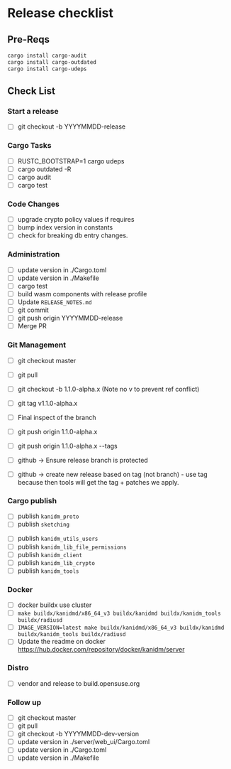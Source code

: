 # Release checklist

## Pre-Reqs

```bash
cargo install cargo-audit
cargo install cargo-outdated
cargo install cargo-udeps
```

## Check List

### Start a release

- [ ] git checkout -b YYYYMMDD-release

### Cargo Tasks

- [ ] RUSTC\_BOOTSTRAP=1 cargo udeps
- [ ] cargo outdated -R
- [ ] cargo audit
- [ ] cargo test

### Code Changes

- [ ] upgrade crypto policy values if requires
- [ ] bump index version in constants
- [ ] check for breaking db entry changes.

### Administration

- [ ] update version in ./Cargo.toml
- [ ] update version in ./Makefile
- [ ] cargo test
- [ ] build wasm components with release profile
- [ ] Update `RELEASE_NOTES.md`
- [ ] git commit
- [ ] git push origin YYYYMMDD-release
- [ ] Merge PR

### Git Management

- [ ] git checkout master
- [ ] git pull
- [ ] git checkout -b 1.1.0-alpha.x (Note no v to prevent ref conflict)
- [ ] git tag v1.1.0-alpha.x

- [ ] Final inspect of the branch

- [ ] git push origin 1.1.0-alpha.x
- [ ] git push origin 1.1.0-alpha.x --tags

- [ ] github -> Ensure release branch is protected
- [ ] github -> create new release based on tag (not branch) - use tag because then tools will get
      the tag + patches we apply.

### Cargo publish

- [ ] publish `kanidm_proto`
- [ ] publish `sketching`
<!-- - [ ] publish `kanidmd/kanidm` -->
- [ ] publish `kanidm_utils_users`
- [ ] publish `kanidm_lib_file_permissions`
- [ ] publish `kanidm_client`
- [ ] publish `kanidm_lib_crypto`
- [ ] publish `kanidm_tools`

### Docker

- [ ] docker buildx use cluster
- [ ] `make buildx/kanidmd/x86_64_v3 buildx/kanidmd buildx/kanidm_tools buildx/radiusd`
- [ ] `IMAGE_VERSION=latest make buildx/kanidmd/x86_64_v3 buildx/kanidmd buildx/kanidm_tools buildx/radiusd`
- [ ] Update the readme on docker <https://hub.docker.com/repository/docker/kanidm/server>

### Distro

- [ ] vendor and release to build.opensuse.org

### Follow up

- [ ] git checkout master
- [ ] git pull
- [ ] git checkout -b YYYYMMDD-dev-version
- [ ] update version in ./server/web\_ui/Cargo.toml
- [ ] update version in ./Cargo.toml
- [ ] update version in ./Makefile
